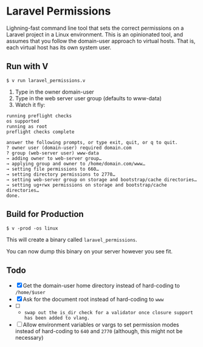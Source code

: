 # Laravel Permissions

Lighning-fast command line tool that sets the correct permissions on a Laravel project in a Linux environment. This is an opinionated tool, and assumes that you follow the domain-user approach to virtual hosts. That is, each virtual host has its own system user.

## Run with V

```shell
$ v run laravel_permissions.v
```

1. Type in the owner domain-user
2. Type in the web server user group (defaults to www-data)
3. Watch it fly:

```
running preflight checks
os supported
running as root
preflight checks complete

answer the following prompts, or type exit, quit, or q to quit.
? owner user (domain-user) required domain.com
? group (web-server user) www-data
→ adding owner to web-server group…
→ applying group and owner to /home/domain.com/www…
→ setting file permissions to 660…
→ setting directory permissions to 2770…
→ setting web-server group on storage and bootstrap/cache directories…
→ setting ug+rwx permissions on storage and bootstrap/cache directories…
done.
```

## Build for Production

```shell
$ v -prod -os linux
```

This will create a binary called `laravel_permissions`.

You can now dump this binary on your server however you see fit.

## Todo

- [x] Get the domain-user home directory instead of hard-coding to `/home/$user`
- [x] Ask for the document root instead of hard-coding to `www`
- [ ] - `swap out the is_dir check for a validator once closure support has been added to vlang.`
- [ ] Allow environment variables or vargs to set permission modes instead of hard-coding to `640` and `2770` (although, this might not be necessary)
